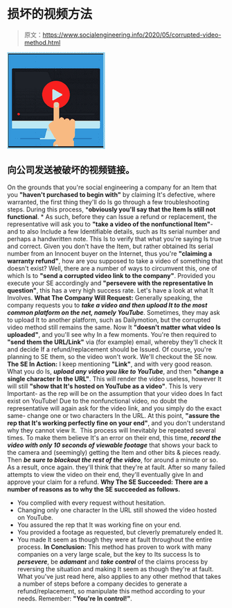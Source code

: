 # 损坏的视频方法

> 原文：<https://www.socialengineering.info/2020/05/corrupted-video-method.html>

[![](img/0a9add48262f8622833772d937023d2b.png)](https://1.bp.blogspot.com/-cpBjqbQ2ipE/XsFgG-Bh1bI/AAAAAAAAJ_g/MTzOZB9FDXcTbG-IleRUbNXBNu0D0P_qwCLcBGAsYHQ/s1600/Corrupted%2BVideo%2BMethod.%2Bwww.socialengineering.info.jpg)

## **向公司发送被破坏的视频链接。**

On the grounds that you're social engineering a company for an Item that you **"haven't purchased to begin with"** by claiming It's defective, where warranted, the first thing they'll do Is go through a few troubleshooting steps. During this process, ***obviously you'll say that the Item Is still not functional**. *
  As such, before they can Issue a refund or replacement, the representative will ask you to **"take a video of the nonfunctional Item"**- and to also Include a few Identifiable details, such as Its serial number and perhaps a handwritten note. This Is to verify that what you're saying Is true and correct.
  Given you don't have the Item, but rather obtained Its serial number from an Innocent buyer on the Internet, thus you're **"claiming a warranty refund"**, how are you supposed to take a video of something that doesn't exist? Well, there are a number of ways to circumvent this, one of which Is to **"send a corrupted video link to the company"**. Provided you execute your SE accordingly and **"persevere with the representative In question"**, this has a very high success rate. Let's have a look at what It Involves.
  **What The Company Will Request:**
  Generally speaking, the company requests you to ***take a video and then upload It to the most common platform on the net, namely YouTube***. Sometimes, they may ask to upload It to another platform, such as Dailymotion, but the corrupted video method still remains the same. Now It **"doesn't matter what video Is uploaded"**, and you'll see why In a few moments. You're then required to **"send them the URL/Link"** via (for example) email, whereby they'll check It and decide If a refund/replacement should be Issued. Of course, you're planning to SE them, so the video won't work. We'll checkout the SE now.
  **The SE In Action:**
  I keep mentioning **"Link"**, and with very good reason. What you do Is, ***upload any video you like to YouTube***, and then **"change a single character In the URL"**. This will render the video useless, however It will still **"show that It's hosted on YouTube as a video"**. This Is very Important- as the rep will be on the assumption that your video does In fact exist on YouTube!
  Due to the nonfunctional video, no doubt the representative will again ask for the video link, and you simply do the exact same- change one or two characters In the URL. At this point, **"assure the rep that It's working perfectly fine on your end"**, and you don't understand why they cannot view It. 
  This process will Inevitably be repeated several times. To make them believe It's an error on their end, this time, ***record the video with only 10 seconds of viewable footage*** that shows your back to the camera and (seemingly) getting the Item and other bits & pieces ready. Then ***be sure to blackout the rest of the video***, for around a minute or so. As a result, once again. they'll think that they're at fault. After so many failed attempts to view the video on their end, they'll eventually give In and approve your claim for a refund.
  **Why The SE Succeeded:**
  **There are a number of reasons as to why the SE succeeded as follows.**
  * You complied with every request without hesitation.
* Changing only one character In the URL still showed the video hosted on YouTube.
* You assured the rep that It was working fine on your end.
* You provided a footage as requested, but cleverly prematurely ended It.
* You made It seem as though they were at fault throughout the entire process.
  **In Conclusion:**
  This method has proven to work with many companies on a very large scale, but the key to Its success Is to ***persevere***, be ***adamant*** and ***take control*** of the claims process by reversing the situation and making It seem as though they're at fault. What you've just read here, also applies to any other method that takes a number of steps before a company decides to generate a refund/replacement, so manipulate this method according to your needs. Remember: **"You're In control!"**.